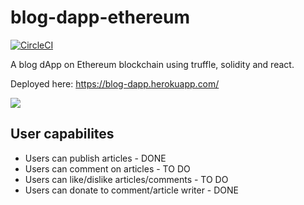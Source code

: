 # blog-dapp-ethereum
[![CircleCI](https://circleci.com/gh/YessineAmor/blog-dapp-ethereum/tree/master.svg?style=shield)](https://circleci.com/gh/YessineAmor/blog-dapp-ethereum/tree/master)

A blog dApp on Ethereum blockchain using truffle, solidity and react.

Deployed here: https://blog-dapp.herokuapp.com/  

![](https://i.ibb.co/HPjL42y/greatest-blog.png)

## User capabilites
* Users can publish articles - DONE
* Users can comment on articles - TO DO
* Users can like/dislike articles/comments - TO DO
* Users can donate to comment/article writer - DONE
